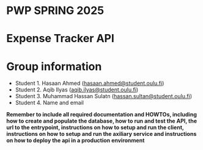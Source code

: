 # PWP SPRING 2025
# Expense Tracker API
# Group information
* Student 1. Hasaan Ahmed (hasaan.ahmed@student.oulu.fi)
* Student 2. Aqib Ilyas (aqib.ilyas@student.oulu.fi)
* Student 3. Muhammad Hassan Sulatn (hassan.sultan@student.oulu.fi)
* Student 4. Name and email


__Remember to include all required documentation and HOWTOs, including how to create and populate the database, how to run and test the API, the url to the entrypoint, instructions on how to setup and run the client, instructions on how to setup and run the axiliary service and instructions on how to deploy the api in a production environment__


